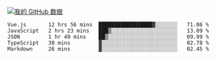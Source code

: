[![我的 GitHub 数据](https://github-readme-stats.vercel.app/api?username=unbrain&?theme=dark)]()

<!--START_SECTION:waka-->
```text
Vue.js       12 hrs 56 mins  █████████████████▓░░░░░░░   71.06 % 
JavaScript   2 hrs 23 mins   ███▒░░░░░░░░░░░░░░░░░░░░░   13.09 % 
JSON         1 hr 49 mins    ██▒░░░░░░░░░░░░░░░░░░░░░░   09.99 % 
TypeScript   30 mins         ▓░░░░░░░░░░░░░░░░░░░░░░░░   02.78 % 
Markdown     26 mins         ▓░░░░░░░░░░░░░░░░░░░░░░░░   02.45 % 
```
<!--END_SECTION:waka-->
